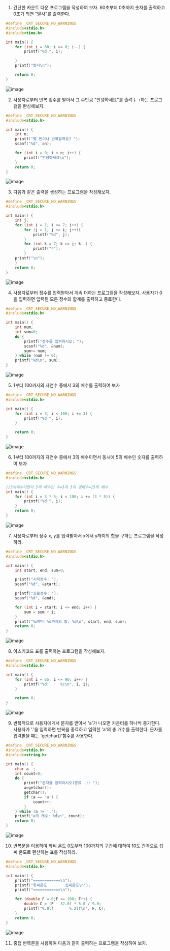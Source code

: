1. 간단한 카운트 다운 프로그램을 작성하여 보자. 60초부터 0초까지 숫자를 출력하고 0초가 되면 "발사"를 출력한다.
```c
#define _CRT_SECURE_NO_WARNINGS
#include<stdio.h>
#include<time.h>

int main() {
	for (int i = 60; i >= 0; i--) {
		printf("%d ", i);

	}
	printf("발사\n");

	return 0;
}
```
![image](https://github.com/user-attachments/assets/2e506f76-edeb-4f99-a6f6-e51e28bb78a1)

2. 사용자로부터 반복 횟수를 받아서 그 수만큼 "안녕하세요"를 출려ㅑㄱ하는 프로그램을 완성해보자.
```c
#define _CRT_SECURE_NO_WARNINGS
#include<stdio.h>

int main() {
	int n;
	printf("몇 번이나 반복할까요? ");
	scanf("%d", &n);

	for (int i = 0; i < n; i++) {
		printf("안녕하세요\n");
	}
	return 0;
}
```
![image](https://github.com/user-attachments/assets/727e71fb-1d7e-4886-ad89-15797916621b)

3. 다음과 같은 출력을 생성하는 프로그램을 작성해보자.
```c
#define _CRT_SECURE_NO_WARNINGS
#include<stdio.h>

int main() {
	int j;
	for (int i = 1; i <= 7; i++) {
		for (j = 1; j <= i; j++){
			printf("%d", j);
		}
		for (int k = 7; k >= j; k--) {
			printf("*");
		}
	printf("\n");
	}
	return 0;
}
```
![image](https://github.com/user-attachments/assets/6d39db06-48fa-464d-92c6-ae242ca7b0aa)

4. 사용자로부터 정수를 입력받아서 계속 더하는 프로그램을 작성해보자. 사용자가 0을 입력하면 입력된 모든 정수의 합계를 출력하고 종료한다.
```c
#define _CRT_SECURE_NO_WARNINGS
#include<stdio.h>

int main() {
	int num;
	int sum=0;
	do {
		printf("정수를 입력하시오: ");
		scanf("%d", &num);
		sum+= num;
	} while (num != 0);
	printf("%d\n", sum);
}
```
![image](https://github.com/user-attachments/assets/0e17366a-316e-4d0f-a5a8-cc88228fbd60)


5. 1부터 100까지의 자연수 중에서 3의 배수를 출력하여 보자

```c
#define _CRT_SECURE_NO_WARNINGS
#include<stdio.h>

int main() {
	for (int i = 3; i < 100; i += 3) {
		printf("%d ", i);
	}

	return 0;
}
```
![image](https://github.com/user-attachments/assets/70a163a3-587b-4c91-8a30-1e6b85b7d772)


6. 1부터 100까지의 자연수 중에서 3의 배수이면서 동시에 5의 배수인 숫자를 출력하여 보자
```c
#define _CRT_SECURE_NO_WARNINGS
#include<stdio.h>

//3의배수이면서 5의 배수인 수=3과 5의 공배수=15의 배수
int main() {
	for (int i = 3 * 5; i < 100; i += (3 * 5)) {
		printf("%d ", i);
	}
	return 0;
}
```
![image](https://github.com/user-attachments/assets/dcc5fd25-b714-401c-829d-3ffe8af88faf)


7. 사용자로부터 정수 x, y를 입력받아서 x에서 y까지의 합을 구하는 프로그램을 작성하라.
```c
#define _CRT_SECURE_NO_WARNINGS
#include<stdio.h>

int main() {
	int start, end, sum=0;

	printf("시작정수: ");
	scanf("%d", &start);

	printf("종료정수: ");
	scanf("%d", &end);

	for (int i = start; i <= end; i++) {
		sum = sum + i;
	}
	printf("%d부터 %d까지의 합: %d\n", start, end, sum);
	return 0;
}
```
![image](https://github.com/user-attachments/assets/ac655df2-5bef-479b-a280-d12a27e674e9)


8. 아스키코드 표를 출력하는 프로그램을 작성해보자.

```c
#define _CRT_SECURE_NO_WARNINGS
#include<stdio.h>

int main() {
	for (int i = 65; i <= 90; i++) {
		printf("%d:		%c\n", i, i);
	}

	return 0;
}
```
![image](https://github.com/user-attachments/assets/0e5ad0fc-f7c2-4f20-a329-d3d09a55d431)


9. 반복적으로 사용자에게서 문자를 받아서 'a'가 나오면 카운터를 하나씩 증가한다. 사용자가 '.'을 입력하면 반복을 종료하고 입력한 'a'의 총 개수를 출력한다. 문자를 입력받을 때는 'getchar()'함수를 사용한다.

```c
#define _CRT_SECURE_NO_WARNINGS
#include<stdio.h>
#include<string.h>

int main() {
	char a  ;
	int count=0;
	do {
		printf("문자를 입력하시오(종료 .): ");
		a=getchar();
		getchar();
		if (a == 'a') {
			count++;
		}
	} while (a != '.');
	printf("a의 개수: %d\n", count);
	return 0;
}
```
![image](https://github.com/user-attachments/assets/c8c6c53f-ef6a-452f-9310-3a3fafec6d76)


10. 반복문을 이용하여 화씨 온도 0도부터 100까지의 구간에 대하여 10도 간격으로 섭씨 온도로 환산하는 표를 작성하라.
```c
#define _CRT_SECURE_NO_WARNINGS
#include<stdio.h>

int main() {
	printf("============\n");
	printf("화씨온도		섭씨온도\n");
	printf("============\n");

	for (double F = 0;F <= 100; F++) {
		double C = (F - 32.0) * 5.0 / 9.0;
		printf("%.0lf		%.2lf\n", F, C);
	}
	return 0;
}
```
![image](https://github.com/user-attachments/assets/7afb50e8-92fe-487b-b736-c272f587340b)


11. 중첩 반복문을 사용하여 다음과 같이 출력하는 프로그램을 작성하여 보자.

```c

```
